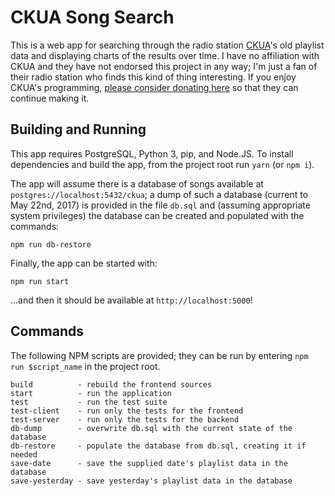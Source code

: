 # CKUA Song Search

This is a web app for searching through the radio
station [CKUA](http://ckua.com)'s old playlist data and displaying charts of the
results over time. I have no affiliation with CKUA and they have not endorsed
this project in any way; I'm just a fan of their radio station who finds this
kind of thing interesting. If you enjoy CKUA's
programming, [please consider donating here](http://www.ckua.com/support/) so
that they can continue making it.

## Building and Running

This app requires PostgreSQL, Python 3, pip, and Node.JS. To install
dependencies and build the app, from the project root run `yarn` (or `npm i`).

The app will assume there is a database of songs available at
`postgres://localhost:5432/ckua`; a dump of such a database (current to May
22nd, 2017) is provided in the file `db.sql` and (assuming appropriate system
privileges) the database can be created and populated with the commands:

    npm run db-restore

Finally, the app can be started with:

    npm run start

...and then it should be available at `http://localhost:5000`!

## Commands

The following NPM scripts are provided; they can be run by entering `npm run
$script_name` in the project root.

    build          - rebuild the frontend sources
    start          - run the application
    test           - run the test suite
    test-client    - run only the tests for the frontend
    test-server    - run only the tests for the backend
    db-dump        - overwrite db.sql with the current state of the database
    db-restore     - populate the database from db.sql, creating it if needed
    save-date      - save the supplied date's playlist data in the database
    save-yesterday - save yesterday's playlist data in the database
